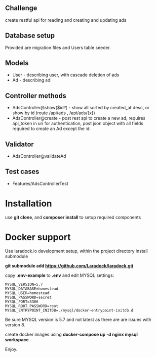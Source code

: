 ## Challenge

create restful api for reading and creating and updating ads

## Database setup

Provided are migration files and Users table seeder.

## Models

* User - describing user, with cascade deletion of ads
* Ad - describing ad

## Controller methods

* AdsController@show($id?) - show all sorted by created_at desc, or show by id (route /api/ads , /api/ads/{x})
* AdsController@create - post rest api to create a new ad, requires api_token in uri for authentication, post json object with all fields required to create an Ad except the id.

## Validator

* AdsController@validateAd

## Test cases

* Features/AdsControllerTest

# Installation

use **git clone**, and **composer install** to setup required components

# Docker support

Use laradock.io development setup, within the project directory install submodule

**git submodule add https://github.com/Laradock/laradock.git**

copy **.env-example** to **.env** and edit MYSQL settings:

```
MYSQL_VERSION=5.7
MYSQL_DATABASE=homestead
MYSQL_USER=homestead
MYSQL_PASSWORD=secret
MYSQL_PORT=3306
MYSQL_ROOT_PASSWORD=root
MYSQL_ENTRYPOINT_INITDB=./mysql/docker-entrypoint-initdb.d
```
Be sure MYSQL version is 5.7 and not latest as there are are issues with version 8.

create docker images using **docker-compose up -d nginx mysql workspace**

Enjoy.
